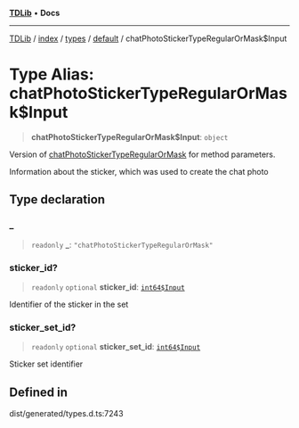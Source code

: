 [**TDLib**](../../../../../../README.md) • **Docs**

***

[TDLib](../../../../../../modules.md) / [index](../../../../../README.md) / [types](../../../README.md) / [default](../README.md) / chatPhotoStickerTypeRegularOrMask$Input

# Type Alias: chatPhotoStickerTypeRegularOrMask$Input

> **chatPhotoStickerTypeRegularOrMask$Input**: `object`

Version of [chatPhotoStickerTypeRegularOrMask](chatPhotoStickerTypeRegularOrMask.md) for method parameters.

Information about the sticker, which was used to create the chat photo

## Type declaration

### \_

> `readonly` **\_**: `"chatPhotoStickerTypeRegularOrMask"`

### sticker\_id?

> `readonly` `optional` **sticker\_id**: [`int64$Input`](int64$Input-1.md)

Identifier of the sticker in the set

### sticker\_set\_id?

> `readonly` `optional` **sticker\_set\_id**: [`int64$Input`](int64$Input-1.md)

Sticker set identifier

## Defined in

dist/generated/types.d.ts:7243
